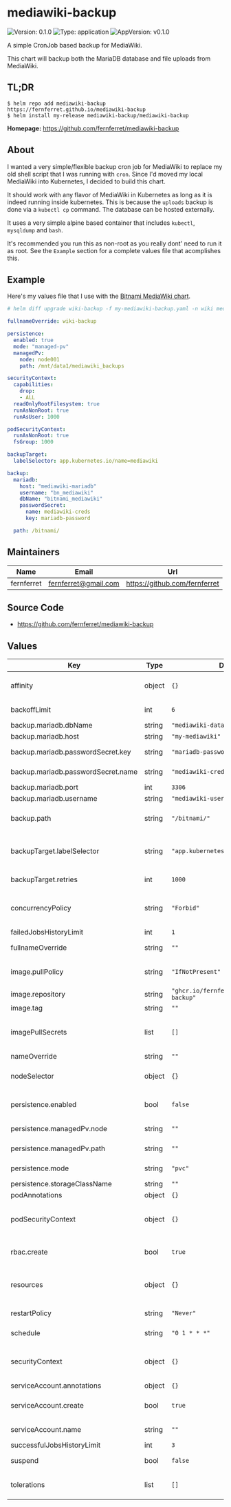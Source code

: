 # mediawiki-backup

![Version: 0.1.0](https://img.shields.io/badge/Version-0.1.0-informational?style=flat-square) ![Type: application](https://img.shields.io/badge/Type-application-informational?style=flat-square) ![AppVersion: v0.1.0](https://img.shields.io/badge/AppVersion-v0.1.0-informational?style=flat-square)

A simple CronJob based backup for MediaWiki.

This chart will backup both the MariaDB database and file uploads from
MediaWiki.

## TL;DR

```console
$ helm repo add mediawiki-backup https://fernferret.github.io/mediawiki-backup
$ helm install my-release mediawiki-backup/mediawiki-backup
```

**Homepage:** <https://github.com/fernferret/mediawiki-backup>

## About

I wanted a very simple/flexible backup cron job for MediaWiki to
replace my old shell script that I was running with `cron`. Since I'd moved my
local MediaWiki into Kubernetes, I decided to build this chart.

It should work with any flavor of MediaWiki in Kubernetes as long as it is
indeed running inside kubernetes. This is because the `uploads` backup is done
via a `kubectl cp` command. The database can be hosted externally.

It uses a very simple alpine based container that includes `kubectl`,
`mysqldump` and `bash`.

It's recommended you run this as non-root as you really dont' need to run it as
root. See the `Example` section for a complete values file that acomplishes
this.

## Example

Here's my values file that I use with the [Bitnami MediaWiki
chart](https://artifacthub.io/packages/helm/bitnami/mediawiki).

```yaml
# helm diff upgrade wiki-backup -f my-mediawiki-backup.yaml -n wiki mediawiki-backup/mediawiki-backup

fullnameOverride: wiki-backup

persistence:
  enabled: true
  mode: "managed-pv"
  managedPv:
    node: node001
    path: /mnt/data1/mediawiki_backups

securityContext:
  capabilities:
    drop:
    - ALL
  readOnlyRootFilesystem: true
  runAsNonRoot: true
  runAsUser: 1000

podSecurityContext:
  runAsNonRoot: true
  fsGroup: 1000

backupTarget:
  labelSelector: app.kubernetes.io/name=mediawiki

backup:
  mariadb:
    host: "mediawiki-mariadb"
    username: "bn_mediawiki"
    dbName: "bitnami_mediawiki"
    passwordSecret:
      name: mediawiki-creds
      key: mariadb-password

  path: /bitnami/
```

## Maintainers

| Name | Email | Url |
| ---- | ------ | --- |
| fernferret | fernferret@gmail.com | https://github.com/fernferret |

## Source Code

* <https://github.com/fernferret/mediawiki-backup>

## Values

| Key | Type | Default | Description |
|-----|------|---------|-------------|
| affinity | object | `{}` | Set the pod `affinity`, see https://kubernetes.io/docs/concepts/scheduling-eviction/assign-pod-node/#affinity-and-anti-affinity |
| backoffLimit | int | `6` | Set the number of pods that will be run before considering the Job failed. |
| backup.mariadb.dbName | string | `"mediawiki-database"` | Set the name of the database inside MariaDB to be backed up |
| backup.mariadb.host | string | `"my-mediawiki"` | Set the mariadb hostname, can be a service name. |
| backup.mariadb.passwordSecret.key | string | `"mariadb-password"` | Set the key inside the secret current namespace that contains the password use to connect to MariaDB |
| backup.mariadb.passwordSecret.name | string | `"mediawiki-credentials"` | Set the name of the secret in the current namespace that contains the password use to connect to MariaDB |
| backup.mariadb.port | int | `3306` | Set the port to connect to mariadb on |
| backup.mariadb.username | string | `"mediawiki-user"` | Set the username used to connect to the MariaDB instance |
| backup.path | string | `"/bitnami/"` | Set the directory that contains the uploads, skins and other files you wish to backup from MediaWiki. If you're using the Bitnami chart, this should be /bitnami/ |
| backupTarget.labelSelector | string | `"app.kubernetes.io/name=mediawiki"` | **REQUIRED**: This argument will be passed to `kubectl get pods -l <labelSelector>` to get the name of the mediawiki pod to use for backup. If the `labelSelector` returns more than one pod, the first is used. Example: `app.kubernetes.io/name=mediawiki` |
| backupTarget.retries | int | `1000` | Set the number of retries passed to kubectl when performing backups |
| concurrencyPolicy | string | `"Forbid"` | Set the CronJob's `concurrencyPolicy`, see `kubectl explain cronjob.spec.concurrencyPolicy` for details. For backups you likely don't want these running concurrently, so you should set `Forbid` (this chart's default). |
| failedJobsHistoryLimit | int | `1` | Set the number of failed backup jobs to keep around. |
| fullnameOverride | string | `""` | Set the `fullnameOverride`, this will be used in all places that need a name of the chart |
| image.pullPolicy | string | `"IfNotPresent"` | Set the `imagePullPolicy` to use when creating pods, see https://kubernetes.io/docs/concepts/containers/images/#image-pull-policy |
| image.repository | string | `"ghcr.io/fernferret/mediawiki-backup"` | Set the image repository to use when creating pods |
| image.tag | string | `""` | Overrides the image tag whose default is the chart appVersion. |
| imagePullSecrets | list | `[]` | Set the imagePullSecrets used to pull the container from a registry, see: https://kubernetes.io/docs/tasks/configure-pod-container/pull-image-private-registry/#create-a-pod-that-uses-your-secret |
| nameOverride | string | `""` | Set the `nameOverride`, this will be used in place of the `.Chart.Name` |
| nodeSelector | object | `{}` | Set the pod `nodeSelector`, see https://kubernetes.io/docs/concepts/scheduling-eviction/assign-pod-node/#nodeselector |
| persistence.enabled | bool | `false` | Set to enable persistent backups. **WARNING:** not enabling persistence means your backups won't be saved after the backup job finished. **Only use for testing.** |
| persistence.managedPv.node | string | `""` | Set the node that the created local PersistentVolume will reside on. |
| persistence.managedPv.path | string | `""` | Set the path on the disk to use for backups. You must make this path yourself. |
| persistence.mode | string | `"pvc"` | Set the persistence mode, this can be either `pvc` or `managed-pv`. See the README.md for more info on persistence mode. |
| persistence.storageClassName | string | `""` | The storage class to use if `persistence.mode`` is pvc |
| podAnnotations | object | `{}` | Set arbitrary annotations on the pod |
| podSecurityContext | object | `{}` | Set the security context for the  pod for the backup job, see: https://kubernetes.io/docs/tasks/configure-pod-container/security-context/#set-the-security-context-for-a-container |
| rbac.create | bool | `true` | If false, do not create role and role binding. NOTE: file backups will not work unless RBAC is setup properly as this chart utilizes the kubectl cp function to perform backup of the uploads dir. |
| resources | object | `{}` | Set resources for the pod created for every backup job instantiation, see https://kubernetes.io/docs/concepts/configuration/manage-resources-containers/ |
| restartPolicy | string | `"Never"` | Set the pod's restart policy, for cron jobs you likely want this set to `Never`, as restarts will be handled by the Job Controller. |
| schedule | string | `"0 1 * * *"` | Set the schedule for when backups should run. The default value will run at `0100` each day. |
| securityContext | object | `{}` | Set the security context for the container within the pod for the backup job, see: https://kubernetes.io/docs/tasks/configure-pod-container/security-context/#set-the-security-context-for-a-container |
| serviceAccount.annotations | object | `{}` | Set annotations to add to the service account |
| serviceAccount.create | bool | `true` | Specifies whether a service account should be created, a service account is used by the pod to perform a `kubectl cp` of the uploads directory within mediawiki |
| serviceAccount.name | string | `""` | The name of the service account to use. If not set and create is true, a name is generated using the fullname template |
| successfulJobsHistoryLimit | int | `3` | Set the number of successful backup jobs to keep around. |
| suspend | bool | `false` | If set, no new cron jobs are executed, does not affect the current run. |
| tolerations | list | `[]` | Set the pod `tolerations`, see https://kubernetes.io/docs/concepts/scheduling-eviction/taint-and-toleration/ |

